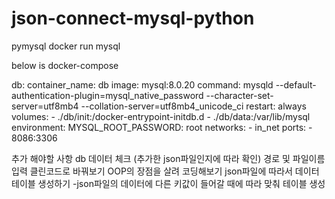 # json-connect-mysql-python

pymysql
docker run mysql

below is docker-compose

db:
    container_name: db
    image: mysql:8.0.20
    command: mysqld --default-authentication-plugin=mysql_native_password --character-set-server=utf8mb4 --collation-server=utf8mb4_unicode_ci
    restart: always
    volumes:
      - ./db/init:/docker-entrypoint-initdb.d
      - ./db/data:/var/lib/mysql
    environment:
      MYSQL_ROOT_PASSWORD: root
    networks:
      - in_net
    ports:
      - 8086:3306
      
      
추가 해야할 사항
db 데이터 체크 (추가한 json파일인지에 따라 확인)
경로 및 파일이름 입력
클린코드로 바꿔보기
OOP의 장점을 살려 코딩해보기
json파일에 따라서 데이터 테이블 생성하기
  -json파일의 데이터에 다른 키값이 들어갈 때에 따라 맞춰 테이블 생성
